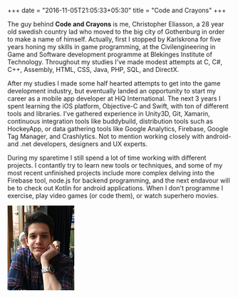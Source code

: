 +++
date = "2016-11-05T21:05:33+05:30"
title = "Code and Crayons"
+++

The guy behind **Code and Crayons** is me, Christopher Eliasson, a 28 year old swedish country lad who moved to the big city of Gothenburg in order to make a name of himself. Actually, first I stopped by Karlskrona for five years honing my skills in game programming, at the Civilengineering in Game and Software development programme at Blekinges Institute of Technology. Throughout my studies I've made modest attempts at C, C#, C++, Assembly, HTML, CSS, Java, PHP, SQL, and DirectX.

After my studies I made some half hearted attempts to get into the game development industry, but eventually landed an opportunity to start my career as a mobile app developer at HiQ International. The next 3 years I spent learning the iOS platform, Objective-C and Swift, with ton of different tools and libraries. I've gathered experience in Unity3D, Git, Xamarin, continuous integration tools like buddybuild, distribution tools such as HockeyApp, or data gathering tools like Google Analytics, Firebase, Google Tag Manager, and Crashlytics. Not to mention working closely with android- and .net developers, designers and UX experts.

During my sparetime I still spend a lot of time working with different projects. I contantly try to learn new tools or techniques, and some of my most recent unfinished projects include more complex delving into the Firebase tool, node.js for backend programming, and the next endavour will be to check out Kotlin for android applications. When I don't programme I exercise, play video games (or code them), or watch superhero movies.

![This is me][1]

[1]: img/about/me.png